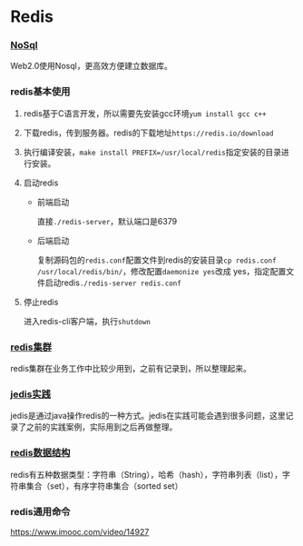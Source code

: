 # Redis

### [NoSql](component/NoSql.md)

Web2.0使用Nosql，更高效方便建立数据库。

### redis基本使用

1. redis基于C语言开发，所以需要先安装gcc环境``yum install gcc c++`` 

2. 下载redis，传到服务器。redis的下载地址``https://redis.io/download``   

3. 执行编译安装，``make install PREFIX=/usr/local/redis``指定安装的目录进行安装。   

4. 启动redis

   - 前端启动

     直接``./redis-server``，默认端口是6379      

   - 后端启动

     复制源码包的``redis.conf``配置文件到redis的安装目录``cp redis.conf /usr/local/redis/bin/``，修改配置``daemonize yes``改成 yes，指定配置文件启动redis``./redis-server redis.conf``     

5. 停止redis

   进入redis-cli客户端，执行``shutdown``

### [redis集群](component/redisCluster.md)  

redis集群在业务工作中比较少用到，之前有记录到，所以整理起来。

### [jedis实践](component/redisPractice.md)

jedis是通过java操作redis的一种方式。jedis在实践可能会遇到很多问题，这里记录了之前的实践案例，实际用到之后再做整理。

### [redis数据结构](component/redisDataStructure.md)  

redis有五种数据类型：字符串（String），哈希（hash），字符串列表（list），字符串集合（set），有序字符串集合（sorted set）  

### redis通用命令 

















https://www.imooc.com/video/14927